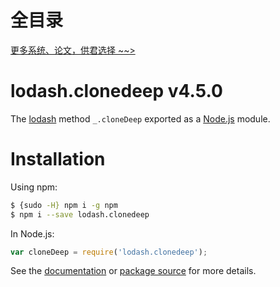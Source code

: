 # 全目录

[更多系统、论文，供君选择 ~~>](https://www.yuque.com/wisebit/blog)
# lodash.clonedeep v4.5.0

The [lodash](https://lodash.com/) method `_.cloneDeep` exported as a [Node.js](https://nodejs.org/) module.

# Installation

Using npm:
```bash
$ {sudo -H} npm i -g npm
$ npm i --save lodash.clonedeep
```

In Node.js:
```js
var cloneDeep = require('lodash.clonedeep');
```

See the [documentation](https://lodash.com/docs#cloneDeep) or [package source](https://github.com/lodash/lodash/blob/4.5.0-npm-packages/lodash.clonedeep) for more details.
